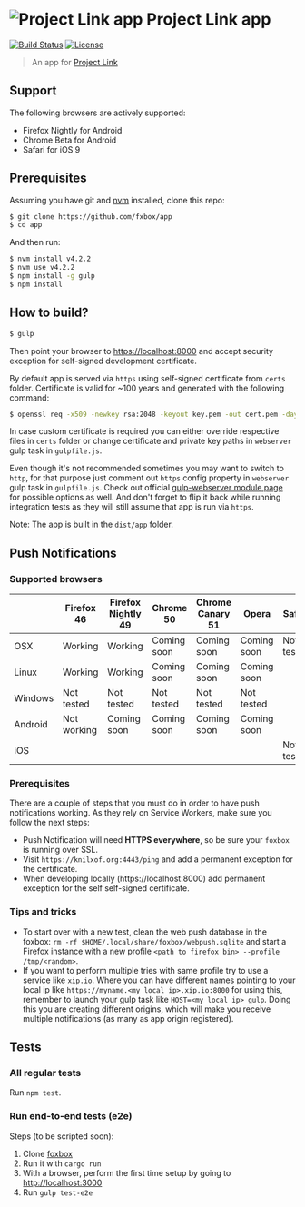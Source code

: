 # ![Project Link app](https://raw.githubusercontent.com/fxbox/app/master/app/img/icons/32.png "Project Link app") Project Link app

[![Build Status](https://travis-ci.org/fxbox/app.svg?branch=master)](https://travis-ci.org/fxbox/app)
[![License](https://img.shields.io/badge/license-MPL2-blue.svg)](https://raw.githubusercontent.com/fxbox/app/master/LICENSE)

> An app for [Project Link](https://wiki.mozilla.org/Project_Link)

## Support

The following browsers are actively supported:

* Firefox Nightly for Android
* Chrome Beta for Android
* Safari for iOS 9

## Prerequisites

Assuming you have git and [nvm](http://nvm.sh/) installed, clone this repo:

```bash
$ git clone https://github.com/fxbox/app
$ cd app
```

And then run:

```bash
$ nvm install v4.2.2
$ nvm use v4.2.2
$ npm install -g gulp
$ npm install
```

## How to build?

```bash
$ gulp
```

Then point your browser to [https://localhost:8000](https://localhost:8000/) and
accept security exception for self-signed
development certificate.

By default app is served via `https` using self-signed certificate from `certs`
folder. Certificate is valid for ~100 years and generated with the following
command:

```bash
$ openssl req -x509 -newkey rsa:2048 -keyout key.pem -out cert.pem -days 36500 -nodes
```

In case custom certificate is required you can either override respective files
in `certs` folder or change certificate and private key paths in `webserver`
gulp task in `gulpfile.js`.

Even though it's not recommended sometimes you may want to switch to `http`, for
that purpose just comment out `https` config property in `webserver` gulp task
in `gulpfile.js`. Check out official [gulp-webserver module page](https://www.npmjs.com/package/gulp-webserver)
for possible options as well. And don't forget to flip it back while running
integration tests as they will still assume that app is run via `https`.

Note: The app is built in the `dist/app` folder.

## Push Notifications

### Supported browsers

|         | Firefox 46  | Firefox Nightly 49 | Chrome 50       | Chrome Canary 51   | Opera           | Safari     |
| ------- | ----------- | ------------------ | --------------- | ------------------ | --------------- | ---------- |
|   OSX   |   Working   |      Working       | Coming soon     | Coming soon        | Coming soon     | Not tested |
|  Linux  |   Working   |      Working       | Coming soon     | Coming soon        | Coming soon     |            |
| Windows |  Not tested |     Not tested     | Not tested      | Not tested         | Not tested      |            |
| Android | Not working |     Coming soon    | Coming soon     | Coming soon        | Coming soon     |            |
|   iOS   |             |                    |                 |                    |                 | Not tested |

### Prerequisites

There are a couple of steps that you must do in order to have push notifications
working. As they rely on Service Workers, make sure you follow the next steps:

* Push Notification will need **HTTPS everywhere**, so be sure your `foxbox` is
running over SSL.
* Visit `https://knilxof.org:4443/ping` and add a permanent exception for the
certificate.
* When developing locally (https://localhost:8000) add permanent exception for
the self self-signed certificate.

### Tips and tricks

* To start over with a new test, clean the web push database in the foxbox:
```rm -rf $HOME/.local/share/foxbox/webpush.sqlite``` and start a Firefox
instance with a new profile ```<path to firefox bin> --profile /tmp/<random>```.
* If you want to perform multiple tries with same profile try to use a service
like `xip.io`. Where you can have different names pointing to your local ip like
`https://myname.<my local ip>.xip.io:8000` for using this, remember to launch
your gulp task like `HOST=<my local ip> gulp`. Doing this you are creating
different origins, which will make you receive multiple notifications (as many
as app origin registered).

## Tests

### All regular tests

Run `npm test`.

### Run end-to-end tests (e2e)

Steps (to be scripted soon):

1. Clone [foxbox](https://github.com/fxbox/foxbox/)
2. Run it with `cargo run`
3. With a browser, perform the first time setup by going to [http://localhost:3000](http://localhost:3000/)
4. Run `gulp test-e2e`
